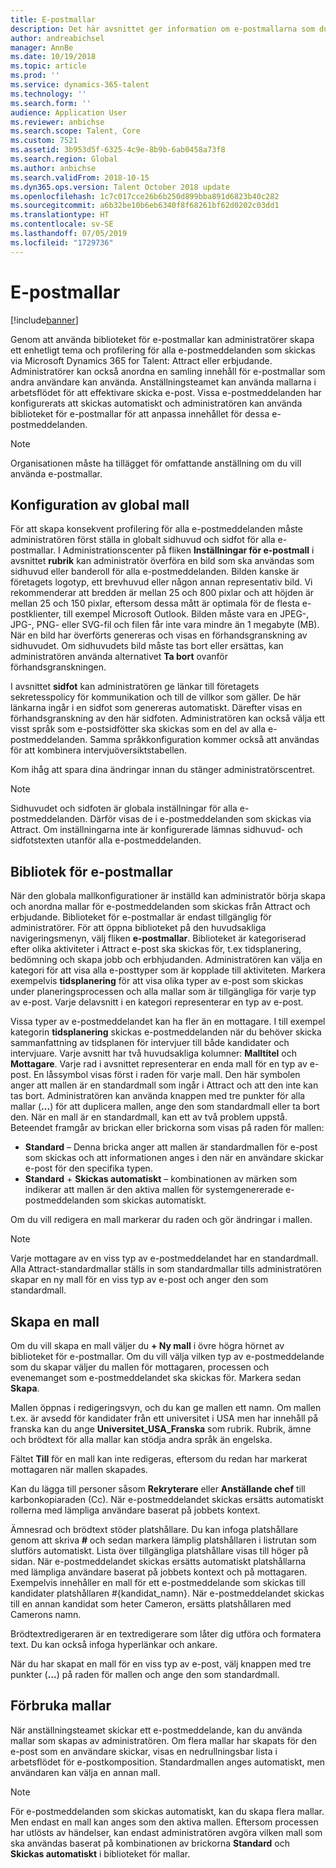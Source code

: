 ```yaml
---
title: E-postmallar
description: Det här avsnittet ger information om e-postmallarna som du kan skapa och använda i Microsoft Dynamics 365 for Talent - Attract.
author: andreabichsel
manager: AnnBe
ms.date: 10/19/2018
ms.topic: article
ms.prod: ''
ms.service: dynamics-365-talent
ms.technology: ''
ms.search.form: ''
audience: Application User
ms.reviewer: anbichse
ms.search.scope: Talent, Core
ms.custom: 7521
ms.assetid: 3b953d5f-6325-4c9e-8b9b-6ab0458a73f8
ms.search.region: Global
ms.author: anbichse
ms.search.validFrom: 2018-10-15
ms.dyn365.ops.version: Talent October 2018 update
ms.openlocfilehash: 1c7c017cce26b6b250d899bba891d6823b40c282
ms.sourcegitcommit: a6b32be10b6eb6340f8f68261bf62d0202c03dd1
ms.translationtype: HT
ms.contentlocale: sv-SE
ms.lasthandoff: 07/05/2019
ms.locfileid: "1729736"
---
```

# <a name="email-templates"></a>E-postmallar
[!include[banner](../includes/banner.md)]

Genom att använda biblioteket för e-postmallar kan administratörer skapa ett enhetligt tema och profilering för alla e-postmeddelanden som skickas via Microsoft Dynamics 365 for Talent: Attract eller erbjudande. Administratörer kan också anordna en samling innehåll för e-postmallar som andra användare kan använda. Anställningsteamet kan använda mallarna i arbetsflödet för att effektivare skicka e-post. Vissa e-postmeddelanden har konfigurerats att skickas automatiskt och administratören kan använda biblioteket för e-postmallar för att anpassa innehållet för dessa e-postmeddelanden.

> [!NOTE]
> Organisationen måste ha tillägget för omfattande anställning om du vill använda e-postmallar.

## <a name="global-template-configurations"></a>Konfiguration av global mall

För att skapa konsekvent profilering för alla e-postmeddelanden måste administratören först ställa in globalt sidhuvud och sidfot för alla e-postmallar. I Administrationscenter på fliken **Inställningar för e-postmall** i avsnittet **rubrik** kan administratör överföra en bild som ska användas som sidhuvud eller banderoll för alla e-postmeddelanden. Bilden kanske är företagets logotyp, ett brevhuvud eller någon annan representativ bild. Vi rekommenderar att bredden är mellan 25 och 800 pixlar och att höjden är mellan 25 och 150 pixlar, eftersom dessa mått är optimala för de flesta e-postklienter, till exempel Microsoft Outlook. Bilden måste vara en JPEG-, JPG-, PNG- eller SVG-fil och filen får inte vara mindre än 1 megabyte (MB). När en bild har överförts genereras och visas en förhandsgranskning av sidhuvudet. Om sidhuvudets bild måste tas bort eller ersättas, kan administratören använda alternativet **Ta bort** ovanför förhandsgranskningen.

I avsnittet **sidfot** kan administratören ge länkar till företagets sekretesspolicy för kommunikation och till de villkor som gäller. De här länkarna ingår i en sidfot som genereras automatiskt. Därefter visas en förhandsgranskning av den här sidfoten. Administratören kan också välja ett visst språk som e-postsidfötter ska skickas som en del av alla e-postmeddelanden. Samma språkkonfiguration kommer också att användas för att kombinera intervjuöversiktstabellen. 

Kom ihåg att spara dina ändringar innan du stänger administratörscentret.

> [!NOTE] 
> Sidhuvudet och sidfoten är globala inställningar för alla e-postmeddelanden. Därför visas de i e-postmeddelanden som skickas via Attract. Om inställningarna inte är konfigurerade lämnas sidhuvud- och sidfotstexten utanför alla e-postmeddelanden.

## <a name="email-template-library"></a>Bibliotek för e-postmallar 

När den globala mallkonfigurationer är inställd kan administratör börja skapa och anordna mallar för e-postmeddelanden som skickas från Attract och erbjudande. Biblioteket för e-postmallar är endast tillgänglig för administratörer. För att öppna biblioteket på den huvudsakliga navigeringsmenyn, välj fliken **e-postmallar**. Biblioteket är kategoriserad efter olika aktiviteter i Attract e-post ska skickas för, t.ex tidsplanering, bedömning och skapa jobb och erbhjudanden. Administratören kan välja en kategori för att visa alla e-posttyper som är kopplade till aktiviteten. Markera exempelvis **tidsplanering** för att visa olika typer av e-post som skickas under planeringsprocessen och alla mallar som är tillgängliga för varje typ av e-post. Varje delavsnitt i en kategori representerar en typ av e-post.

Vissa typer av e-postmeddelandet kan ha fler än en mottagare. I till exempel kategorin **tidsplanering** skickas e-postmeddelanden när du behöver skicka sammanfattning av tidsplanen för intervjuer till både kandidater och intervjuare. Varje avsnitt har två huvudsakliga kolumner: **Malltitel** och **Mottagare**. Varje rad i avsnittet representerar en enda mall för en typ av e-post. En låssymbol visas först i raden för varje mall. Den här symbolen anger att mallen är en standardmall som ingår i Attract och att den inte kan tas bort. Administratören kan använda knappen med tre punkter för alla mallar (**...**) för att duplicera mallen, ange den som standardmall eller ta bort den. När en mall är en standardmall, kan ett av två problem uppstå. Beteendet framgår av brickan eller brickorna som visas på raden för mallen:

- **Standard** – Denna bricka anger att mallen är standardmallen för e-post som skickas och att informationen anges i den när en användare skickar e-post för den specifika typen.
- **Standard** + **Skickas automatiskt** – kombinationen av märken som indikerar att mallen är den aktiva mallen för systemgenererade e-postmeddelanden som skickas automatiskt.

Om du vill redigera en mall markerar du raden och gör ändringar i mallen.

> [!NOTE]
> Varje mottagare av en viss typ av e-postmeddelandet har en standardmall. Alla Attract-standardmallar ställs in som standardmallar tills administratören skapar en ny mall för en viss typ av e-post och anger den som standardmall.

## <a name="create-a-template"></a>Skapa en mall

Om du vill skapa en mall väljer du **+ Ny mall** i övre högra hörnet av biblioteket för e-postmallar. Om du vill välja vilken typ av e-postmeddelande som du skapar väljer du mallen för mottagaren, processen och evenemanget som e-postmeddelandet ska skickas för. Markera sedan **Skapa**.

Mallen öppnas i redigeringsvyn, och du kan ge mallen ett namn. Om mallen t.ex. är avsedd för kandidater från ett universitet i USA men har innehåll på franska kan du ange **Universitet\_USA\_Franska** som rubrik. Rubrik, ämne och brödtext för alla mallar kan stödja andra språk än engelska.

Fältet **Till** för en mall kan inte redigeras, eftersom du redan har markerat mottagaren när mallen skapades.

Kan du lägga till personer såsom **Rekryterare** eller **Anställande chef** till karbonkopiaraden (Cc). När e-postmeddelandet skickas ersätts automatiskt rollerna med lämpliga användare baserat på jobbets kontext.

Ämnesrad och brödtext stöder platshållare. Du kan infoga platshållare genom att skriva **\#** och sedan markera lämplig platshållaren i listrutan som slutförs automatiskt. Lista över tillgängliga platshållare visas till höger på sidan. När e-postmeddelandet skickas ersätts automatiskt platshållarna med lämpliga användare baserat på jobbets kontext och på mottagaren. Exempelvis innehåller en mall för ett e-postmeddelande som skickas till kandidater platshållaren \#{kandidat\_namn}. När e-postmeddelandet skickas till en annan kandidat som heter Cameron, ersätts platshållaren med Camerons namn.

Brödtextredigeraren är en textredigerare som låter dig utföra och formatera text. Du kan också infoga hyperlänkar och ankare.

När du har skapat en mall för en viss typ av e-post, välj knappen med tre punkter (**...**) på raden för mallen och ange den som standardmall.

## <a name="consume-templates"></a>Förbruka mallar

När anställningsteamet skickar ett e-postmeddelande, kan du använda mallar som skapas av administratören. Om flera mallar har skapats för den e-post som en användare skickar, visas en nedrullningsbar lista i arbetsflödet för e-postkomposition. Standardmallen anges automatiskt, men användaren kan välja en annan mall.

> [!NOTE] 
> För e-postmeddelanden som skickas automatiskt, kan du skapa flera mallar. Men endast en mall kan anges som den aktiva mallen. Eftersom processen har utlösts av händelser, kan endast administratören avgöra vilken mall som ska användas baserat på kombinationen av brickorna **Standard** och **Skickas automatiskt** i biblioteket för mallar.
